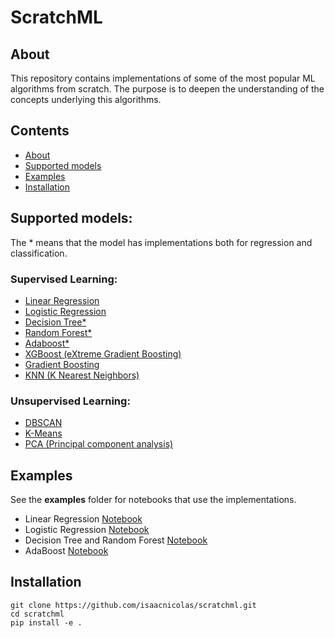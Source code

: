 # ScratchML
## About
This repository contains implementations of some of the most popular ML algorithms from scratch. The purpose is to deepen the understanding of the concepts underlying this algorithms.

## Contents
- [About](#about)
- [Supported models](#supported-models)
- [Examples](#examples)
- [Installation](#installation)

## Supported models:
The * means that the model has implementations both for regression and classification.
### Supervised Learning:
- [Linear Regression](scratchml/supervised_learning/linear.py)
- [Logistic Regression](scratchml/supervised_learning/linear.py)
- [Decision Tree*](scratchml/supervised_learning/tree.py)
- [Random Forest*](scratchml/supervised_learning/ensemble.py)
- [Adaboost*](scratchml/supervised_learning/ensemble.py)
- [XGBoost (eXtreme Gradient Boosting)]()
- [Gradient Boosting]()
- [KNN (K Nearest Neighbors)]()
### Unsupervised Learning:
- [DBSCAN]()
- [K-Means]()
- [PCA (Principal component analysis)]()

## Examples
See the **examples** folder for notebooks that use the implementations.
- Linear Regression [Notebook](examples/LinearRegression.ipynb)
- Logistic Regression [Notebook](examples/LogisticRegression.ipynb)
- Decision Tree and Random Forest [Notebook](examples/DecisionTree.ipynb)
- AdaBoost [Notebook](examples/AdaBoost.ipynb)

## Installation
```shell
git clone https://github.com/isaacnicolas/scratchml.git
cd scratchml
pip install -e .
```